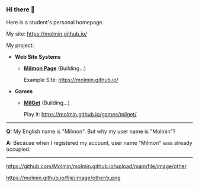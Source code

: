 ### Hi there 👋

Here is a student's personal homepage.

My site: <https://molmin.github.io/>

My project:

- **Web Site Systems**
  - [**Milmon Page**](https://github.com/Molmin/Milmon-Page) (Building...)
    
    Example Site: <https://molmin.github.io/>

- **Games**
  - [**MilGet**](https://github.com/Molmin/MilGet) (Building...)
    
    Play it: <https://molmin.github.io/games/milget/>

---

**Q:** My English name is "Milmon". But why my user name is "Molmin"?

**A:** Because when I registered my account, user name "Milmon" was already occupied.

---

<https://github.com/Molmin/molmin.github.io/upload/main/file/image/other>

https://molmin.github.io/file/image/other/x.png
